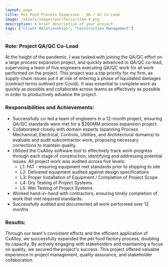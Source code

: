 ```yaml
---
layout: page
title: Pet Food Process Expansion - QA / QC Co-Lead
image: /assets/images/portfolio/item-4.png
description: A brief description of your project.
tags: ["Client Relationships", "Construction Management"]
---
```


### Role: Project QA/QC Co-Lead

At the height of the pandemic, I was tasked with joining the QA/QC effort on a large process expansion project, and quickly advanced to QA/QC co-lead, supervising a team of five engineers executing QA/QC work for all work performed on the project. This project was a top priority for my firm, as supply-chain issues put it at risk of entering a phase of liquidated damages (contract terms outlined pre-Covid). It was essential to complete work as quickly as possible and collaborate across teams as effectively as possible in order to productively advance the project.



### Responsibilities and Achievements:

- Successfully co-led a team of engineers in a 12-month project, ensuring QA/QC standards were met for a $260MM process expansion project. 
- Collaborated closely with domain experts (spanning Process Mechanical, Electrical, Controls, Utilities, and Architectural domains) to evaluate and audit subcontractor work, proposing necessary corrections to maintain quality.
- Utilized the CxAlloy software tool to effectively track work progress through each stage of construction, identifying and addressing potential issues. All project work was audited across five levels:
    - L1: FAT - ensuring equipment met standards prior to shipping to site
    - L2: Delivered equipment audited against design specifications
    - L3: Proper Installation of Equipment / Completion of Project Scope
    - L4: Dry Testing of Project Systems
    - L5: Wet Testing of Project Systems
- Worked hand-in-hand with contractors, ensuring timely completion of work that met required standards.
- Successfully audited and documented all work performed over 12 months

### Results:

Through our team's consistent efforts and the efficient application of CxAlloy, we successfully expanded the pet food factory process, doubling its capacity. By actively engaging with stakeholders and maintaining a focus on quality, we secured the project's success. This project offered valuable experience in project management, quality assurance, and stakeholder collaboration.